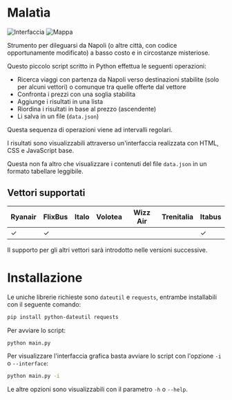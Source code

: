 # Malatìa
![Interfaccia](https://i.imgur.com/9knQYPY.png)
![Mappa](https://i.imgur.com/YR3jYne.png)

Strumento per dileguarsi da Napoli (o altre città, con codice opportunamente modificato) a basso costo e in circostanze misteriose.

Questo piccolo script scritto in Python effettua le seguenti operazioni:
- Ricerca viaggi con partenza da Napoli verso destinazioni stabilite (solo per alcuni vettori) o comunque tra quelle offerte dal vettore
- Confronta i prezzi con una soglia stabilita 
- Aggiunge i risultati in una lista 
- Riordina i risultati in base al prezzo (ascendente)
- Li salva in un file (`data.json`)

Questa sequenza di operazioni viene ad intervalli regolari.

I risultati sono visualizzabili attraverso un'interfaccia realizzata con HTML, CSS e JavaScript base. 

Questa non fa altro che visualizzare i contenuti del file `data.json` in un formato tabellare leggibile.

## Vettori supportati
| Ryanair            | FlixBus            | Italo | Volotea | Wizz Air | Trenitalia | Itabus |
|--------------------|--------------------|-------|---------|----------|------------|--------|
| ✓ | ✓ |  |         |          |            | ✓ |

Il supporto per gli altri vettori sarà introdotto nelle versioni successive.

# Installazione
Le uniche librerie richieste sono `dateutil` e `requests`, entrambe installabili con il seguente comando:
```bash
pip install python-dateutil requests
```

Per avviare lo script:
```bash
python main.py
````

Per visualizzare l'interfaccia grafica basta avviare lo script con l'opzione `-i` o `--interface`:
```bash
python main.py -i
````

Le altre opzioni sono visualizzabili con il parametro `-h` o `--help`.